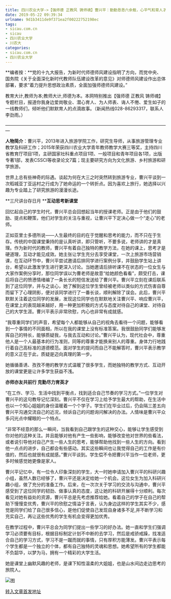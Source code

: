 ```yaml
---
title: 四川农业大学->【强师德 正教风 铸师魂】曹兴平：勤勤恳恳六余载，心平气和育人才 | sicau.com.cn
date: 2019-05-22 09:39:34
urlname: 9d1b3411de9f371ea2f00222752198ec
tags: 
- sicau.com.cn
- sicau
- 四川农业大学
- 川农大
categories:
- sicau.com.cn
- 四川农业大学
---
```



**编者按：**党的十九大报告，为新时代师德师风建设指明了方向，而党中央、国务院《关于全面深化新时代教师队伍建设改革的意见》对师德师风建设作出总体部署，要求“着力提升思想政治素质，全面加强师德师风建设。”

教育大计,教师为本;教师大计,师德为本。本网特别推出【强师德 正教风 铸师魂】专题栏目，报道你我身边爱岗敬业、潜心育人、为人师表、诲人不倦、爱生如子的一线教师们，倾听他们默默育人的点滴故事。（新闻热线028-86293317，联系人李劲雨。）

—————————————————————————————————————

**人物简介**：曹兴平，2013年进入旅游学院工作，研究生导师，从事旅游管理专业教学及科研工作；2015年荣获四川农业大学青年教师教学大赛三等奖，主持四川省教育厅项目1项，主研国家社科重点项目1项、一般项目和青年项目各1项，出版专著1部，发表CSSCI等收录论文7篇；现主要研究方向为文化旅游、乡村旅游和研学旅游。

世界上总有些神奇的际遇。谈起为何在大三之时突然转到旅游专业，曹兴平谈到一次稻城亚丁亚运村之行成为了她命运的一个转折点。因为喜欢上旅行，她选择以兴趣为专业踏上了研究旅游的漫漫长途。

**三尺讲台存日月 ****互动思考新课堂**

回忆起自己的学生时代，曹兴平总会回想起当年的授课老师。正是由于他们的鼓励、提点和鞭策，他们对学生的关注与重视，让曹兴平下定决心做一个“走心”的老师。

正如亚里士多德所说——人生最终的目的在于觉醒和思考的能力，而不只在于生存。传统的中国课堂秉持的是认真听讲，即只管听，不要多说，老师讲的才是真理。作为新时代的教师，曹兴平有着自己独特的教学方法，在她的课上，思考才是硬道理，互动才能见成效。她主张让学生充分去享受课堂，一次上旅游市场营销课，在互动环节中，曹兴平尝试邀请后排同学进行案例分享，并鼓励学生站上讲台，希望以此激发学生进行更深入讨论。当她邀请后排听课不在状态的一位女生与大家作案例分享时，那位同学误以为曹老师是故意“给她颜色看看”，颇受打击，课后将自己的愤懑情绪编了一条长长的短信发送给了曹兴平。曹兴平立刻在课后联系到了这位同学，并与之谈心，她了解到这位学生曾经被老师以类似的方式伤害自尊而留下了心理阴影，便对该同学进行了一番长谈，顺利解除了误会。此后，曹兴平默默关注着这位同学的发展，发现这位同学也在默默地关注曹兴平、响应曹兴平，在课堂上的表现越来越好，用一种更加积极的方式与态度对待自己的课堂、对待自己的大学生涯。曹兴平表示非常欣慰，内心也非常有成就感。

“我尊重同学们的声音，希望每个人都能够从自己的视角去看待一个问题，能够看到一个事情的不同面相，所以在我的课堂上没有标准答案。我很鼓励同学们能够发挥自己的特长，能够质疑我，与我去互动和讨论。”曹兴平认为，现代社会中，尊重他人是一个人最基本的行为准则，同等的尊重才能换来别人的尊重。身体力行地践行着自己高标准的道德模范。面对学生的提问而自己不能解答时，曹兴平表示教学的意义正在于此，质疑是迈向真理的第一步。

她循循善诱、孜孜不倦的教学方式温暖了很多学生，而她独特的教学方式、互动开放的课堂更是让许多学生获益不浅。

**亦师亦友共前行 克勤尽力育英才**

“在工作、学习、生活中找到平衡点，找到适合自己节奏的学习方式。”一位学生对曹兴平的这句教导记忆深刻。曹兴平不仅在学习上给予学生最大的帮助，在生活中也以一个知心姐姐的身份温暖着一个个学子。学生们在毕业过后，仍会隔三差五向曹兴平沟通交流自己的近况，倾诉自己的问题询问解决的办法。人情味是曹兴平众多闪光点中耀眼的一个特点。

“非常不经意的那么一瞬间，当我看到自己跟学生的这种交心，能够让学生感受到你对他的这种关注。并且能够对他有产生一些影响，能够改变他对世界的些看法，或者说引导他对自己产生一些人生的思考，能够帮助他找到一些人生的方向。看到他一点点的进步，自己都会有些感动。其实这些瞬间也让我觉得自己的工作是有价值的，然后也就很有成就感。”曹兴平谈到。学生偿不令把曹兴平当作一位老师，更多时候感觉她更像是家人。

曹兴平记忆中，有一位令人印象深刻的学生，大一时她申请加入曹兴平的科研兴趣小组，虽然人数已经够了，曹兴平还是决定给她一个机会。这位女生为加入科研兴趣小组，做了充分的准备工作。后来，在一次次关于学习的交流与沟通中，曹兴平感受到了这位同学的韧劲、做事认真的态度，这让她的科研开展得十分顺利。每次看见对她有益处的资源，曹兴平总是先考虑推荐给她。看着自己的学子在自己的帮助下慢慢变优秀，曹兴平的欣慰之情溢于言表，认为身边这样的学生其实不少，感觉是同学们给了自己很多信心，是他们促使自己发现自身诸多不足,并不断学习和充实自己，再让这些优秀的学生有机会变得更加优秀。

在教学过程中，曹兴平总会为同学们提出一些学习的好办法。她一直和学生们强调学习必须要有目标，根据目标制定计划不中断的去学习，然后是戒骄戒躁，找准适合自己的学习方式，学习不是一蹴而就的事情，只有厚积方能薄发。曹兴平表示每个学生都是一个独立的个体，都有自己独特的灵魂和思想。她希望所有的学生都能不负韶华，以梦为马，拥有一个精彩的大学生活。

她是课堂上幽默风趣的老师，是课下知性温柔的大姐姐，也是山水间边走边思考的旅院人。



![图](https://news.sicau.edu.cn/__local/1/01/DD/3A6C02ACBBC4E723733CFD1584A_F2614A84_C3C7C.jpg)

[转入文章首发地址](https://news.sicau.edu.cn/info/1078/51631.htm)